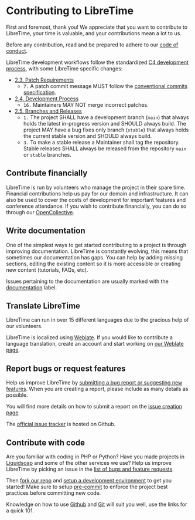 # Contributing to LibreTime

First and foremost, thank you! We appreciate that you want to contribute to
LibreTime, your time is valuable, and your contributions mean a lot to us.

Before any contribution, read and be prepared to adhere to our
[code of conduct](https://github.com/libretime/organization/blob/main/CODE_OF_CONDUCT.md).

LibreTime development workflows follow the standardized [C4 development process](https://rfc.zeromq.org/spec:42/c4/), with some LibreTime specific changes:

- [2.3. Patch Requirements](https://rfc.zeromq.org/spec/42/#23-patch-requirements)
  - `7.` A patch commit message MUST follow the [conventional commits specification](https://www.conventionalcommits.org/en/v1.0.0/).
- [2.4. Development Process](https://rfc.zeromq.org/spec/42/#24-development-process)
  - `16.` Maintainers MAY NOT merge incorrect patches.
- [2.5. Branches and Releases](https://rfc.zeromq.org/spec/42/#25-branches-and-releases)
  - `1.` The project SHALL have a development branch (`main`) that always holds the latest in-progress version and SHOULD always build. The project MAY have a bug fixes only branch (`stable`) that always holds the current stable version and SHOULD always build.
  - `3.` To make a stable release a Maintainer shall tag the repository. Stable releases SHALL always be released from the repository `main` or `stable` branches.

## Contribute financially

LibreTime is run by volunteers who manage the project in their spare time. Financial contributions help us pay for our domain and infrastructure. It can also be used to cover the costs of development for important features and conference attendance. If you wish to contribute financially, you can do so through our [OpenCollective](https://opencollective.com/libretime).

## Write documentation

One of the simplest ways to get started contributing to a project is through improving documentation. LibreTime is constantly evolving, this means that sometimes our documentation has gaps. You can help by adding missing sections, editing the existing content so it is more accessible or creating new content (tutorials, FAQs, etc).

Issues pertaining to the documentation are usually marked with the [documentation](https://github.com/libretime/libretime/issues?q=is%3Aopen+is%3Aissue+label%3A%22is%3A+documentation%22) label.

## Translate LibreTime

LibreTime can run in over 15 different languages due to the gracious help of our volunteers.

LibreTime is localized using [Weblate](https://weblate.org/). If you would like to contribute a language translation, create an account and start working on [our Weblate page](https://hosted.weblate.org/projects/libretime/).

## Report bugs or request features

Help us improve LibreTime by [submitting a bug report or suggesting new features](https://github.com/libretime/libretime/issues). When you are creating a report, please include as many details as possible.

You will find more details on how to submit a report on the [issue creation page](https://github.com/libretime/libretime/issues/new/choose).

The [official issue tracker](https://github.com/libretime/libretime/issues) is hosted on Github.

## Contribute with code

Are you familiar with coding in PHP or Python? Have you made projects in [Liquidsoap](https://www.liquidsoap.info/) and some of the other services we use? Help us improve LibreTime by picking an issue in the [list of bugs and feature requests](https://github.com/libretime/libretime/issues).

Then [fork our repo](https://docs.github.com/en/get-started/quickstart/contributing-to-projects) and [setup a development environment](https://libretime.org/docs/contributor-manual/development-environment/) to get you started! Make sure to setup [pre-commit](https://libretime.org/docs/contributor-manual/development-workflows/#pre-commit) to enforce the project best practices before committing new code.

Knowledge on how to use [Github](https://guides.github.com/activities/hello-world/)
and [Git](https://git-scm.com/docs/gittutorial) will suit you well, use the
links for a quick 101.
